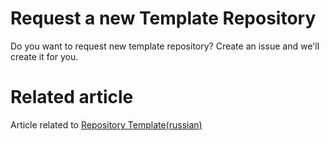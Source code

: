 # Request a new Template Repository
Do you want to request new template repository? Create an issue and we'll create it for you.

# Related article
Article related to [Repository Template(russian)](https://javarush.ru/groups/posts/2478-optimiziruem-rabotu-so-svoimi-proektami-na-github-znakomstvo-s-github-template-repository)
